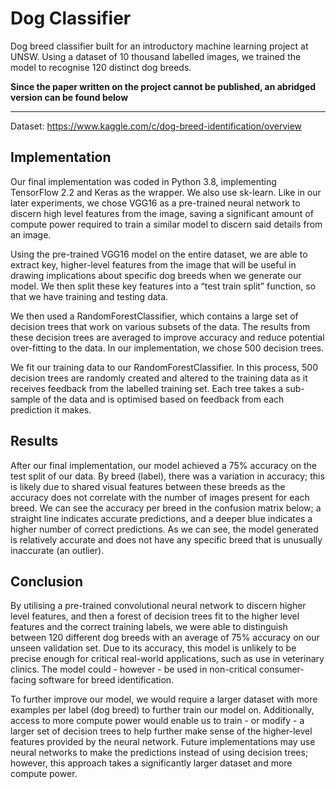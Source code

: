 # Dog Classifier 

Dog breed classifier built for an introductory machine learning project at UNSW. Using a dataset of 10 thousand labelled images, we trained the model to recognise 120 distinct dog breeds.

**Since the paper written on the project cannot be published, an abridged version can be found below**

---

Dataset: https://www.kaggle.com/c/dog-breed-identification/overview

## Implementation 

Our final implementation was coded in Python 3.8, implementing TensorFlow 2.2 and Keras as the wrapper. We also use sk-learn. Like in our later experiments, we chose VGG16 as a pre-trained neural network to discern high level features from the image, saving a significant amount of compute power required to train a similar model to discern said details from an image.

Using the pre-trained VGG16 model on the entire dataset, we are able to extract key, higher-level features from the image that will be useful in drawing implications about specific dog breeds when we generate our model. We then split these key features into a “test train split” function, so that we have training and testing data.

We then used a RandomForestClassifier, which contains a large set of decision trees that work on various subsets of the data. The results from these decision trees are averaged to improve accuracy and reduce potential over-fitting to the data. In our implementation, we chose 500 decision trees.

We fit our training data to our RandomForestClassifier. In this process, 500 decision trees are randomly created and altered to the training data as it receives feedback from the labelled training set. Each tree takes a sub-sample of the data and is optimised based on feedback from each prediction it makes.

## Results 

After our final implementation, our model achieved a 75% accuracy on the test split of our data. By breed (label), there was a variation in accuracy; this is likely due to shared visual features between these breeds as the accuracy does not correlate with the number of images present for each breed. We can see the accuracy per breed in the confusion matrix below; a straight line indicates accurate predictions, and a deeper blue indicates a higher number of correct predictions. As we can see, the model generated is relatively accurate and does not have any specific breed that is unusually inaccurate (an outlier).

## Conclusion

By utilising a pre-trained convolutional neural network to discern higher level features, and then a forest of decision trees fit to the higher level features and the correct training labels, we were able to distinguish between 120 different dog breeds with an average of 75% accuracy on our unseen validation set. Due to its accuracy, this model is unlikely to be precise enough for critical real-world applications, such as use in veterinary clinics. The model could - however - be used in non-critical consumer-facing software for breed identification.

To further improve our model, we would require a larger dataset with more examples per label (dog breed) to further train our model on. Additionally, access to more compute power would enable us to train - or modify - a larger set of decision trees to help further make sense of the higher-level features provided by the neural network. Future implementations may use neural networks to make the predictions instead of using decision trees; however, this approach takes a significantly larger dataset and more compute power.
